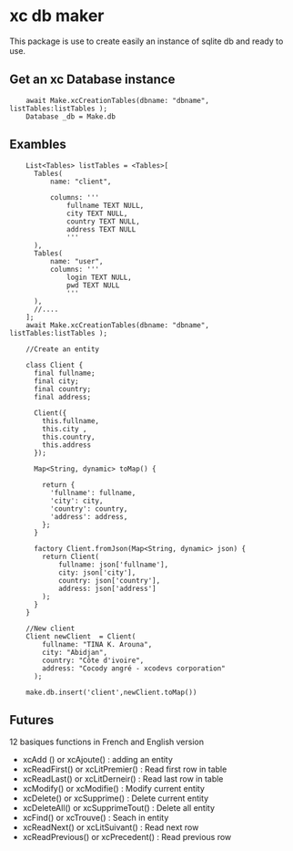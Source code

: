 # xc db maker

This package is use to create easily an instance of sqlite db and ready to use.

## Get an xc Database instance

```
    await Make.xcCreationTables(dbname: "dbname", listTables:listTables );
    Database _db = Make.db
```
## Exambles
```
    List<Tables> listTables = <Tables>[
      Tables(
          name: "client",
    
          columns: '''
              fullname TEXT NULL,
              city TEXT NULL,
              country TEXT NULL,
              address TEXT NULL
              '''
      ),
      Tables(
          name: "user",
          columns: '''
              login TEXT NULL,
              pwd TEXT NULL
              '''
      ),
      //....
    ];
    await Make.xcCreationTables(dbname: "dbname", listTables:listTables );
    
    //Create an entity

    class Client {
      final fullname;
      final city;
      final country;
      final address;
    
      Client({
        this.fullname,
        this.city ,
        this.country,
        this.address
      });
    
      Map<String, dynamic> toMap() {
    
        return {
          'fullname': fullname,
          'city': city,
          'country': country,
          'address': address,
        };
      }
    
      factory Client.fromJson(Map<String, dynamic> json) {
        return Client(
            fullname: json['fullname'],
            city: json['city'],
            country: json['country'],
            address: json['address']
        );
      }
    }

    //New client
    Client newClient  = Client(
        fullname: "TINA K. Arouna",
        city: "Abidjan",
        country: "Côte d'ivoire",
        address: "Cocody angré - xcodevs corporation"
      );
    
    make.db.insert('client',newClient.toMap())
```
## Futures

12 basiques functions in French and English version

- xcAdd () or xcAjoute() : adding an entity
- xcReadFirst() or xcLitPremier() : Read first row in table
- xcReadLast() or xcLitDerneir() : Read last row in table
- xcModify() or xcModifie() : Modify current entity
- xcDelete() or xcSupprime() : Delete current entity
- xcDeleteAll() or xcSupprimeTout() : Delete all entity
- xcFind() or xcTrouve() : Seach in entity
- xcReadNext() or xcLitSuivant() : Read next row
- xcReadPrevious() or xcPrecedent() : Read previous row